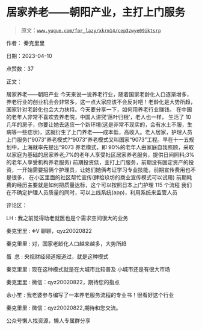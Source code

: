 # 居家养老——朝阳产业，主打上门服务

> 原文：[`www.yuque.com/for_lazy/xkrm14/cep3zwye09iktsrp`](https://www.yuque.com/for_lazy/xkrm14/cep3zwye09iktsrp)

作者： 秦克里里

日期：2023-04-10

点赞数：37

正文：

居家养老——朝阳产业 今天来说一说养老行业，随着国家老龄化人口逐渐增多，养老行业的创业机会会非常多，这一点大家应该不会反对吧！老龄化是大势所趋，国家针对老龄化也会大力扶持。今天要分享一下，如何用养老行业赚钱。 在中国的老年人非常不喜欢去养老院，中国人讲究‘落叶归根’，老人也一样， 生活了 10 几年的房子，你要让她去适应一个新环境(这是非常不现实的，会有水土不服，生病等一些症状)，这就衍生了上门养老——成本低，高收入。老人居家，护理人员上门服务(“9073”养老模式?“9073”养老模式又叫国家“9073”工程。早在十一五规划中，上海就率先提出“9073 养老模式，即 90%的老年人由家庭自我照顾，采取以家庭为基础的居家养老;7%的老年人享受社区居家养老服务，提供日间照料;3%的老年人享受机构养老服务) 前期投资低，主打上门服务，前期没有固定资产的投资，一开始需要招俩个护理员，让她们她俩考证学习专业技能，前期宣传费用也不是很多， 在小区里面的社区帮忙宣传(肆拾玖坊的商业宣传模式可以试用) 前期耗费的经历主要就是如何把质量达标，这个可以按照日本上门护理 115 个流程 我们在不确定护理人员质量的同时，可以上线系统(app)，利用系统来监管人员

评论区：

LH : 我之前觉得助老就医也是个需求空间很大的业务

秦克里里 : ➕V 聊聊，qyz20020822

秦克里里 : 对，国家老龄化人口越来越多，大势所趋

蛋  总 : 央视财经频道报道过，就是这种模式

秦克里里 : 现在这种模式就是在大城市比较普及 小城市还是有很大市场

秦克里里 : 微信：qyz20020822，期待您的指点

佘小笙 : 我老婆参与编写了一本养老服务流程的专业书！很看好这个行业

秦克里里 : 微信：qyz20020822,期待和您交流。

公众号懒人找资源，懒人专属群分享

